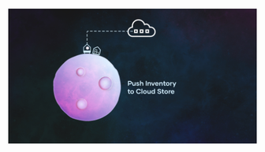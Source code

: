 ![alt text][03-project-inventory]

[03-project-inventory]: /img/03-Protect-Inventory.jpg "Exercise 03: Push Inventory to Cloud Store"
